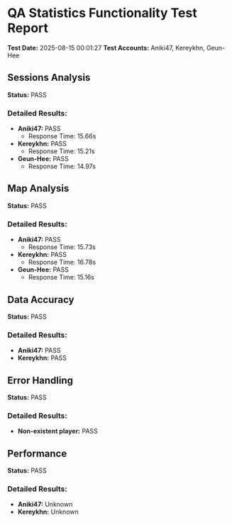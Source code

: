 # QA Statistics Functionality Test Report

**Test Date:** 2025-08-15 00:01:27
**Test Accounts:** Aniki47, Kereykhn, Geun-Hee

## Sessions Analysis
**Status:** PASS

### Detailed Results:

- **Aniki47:** PASS
  - Response Time: 15.66s
- **Kereykhn:** PASS
  - Response Time: 15.21s
- **Geun-Hee:** PASS
  - Response Time: 14.97s

## Map Analysis
**Status:** PASS

### Detailed Results:

- **Aniki47:** PASS
  - Response Time: 15.73s
- **Kereykhn:** PASS
  - Response Time: 16.78s
- **Geun-Hee:** PASS
  - Response Time: 15.16s

## Data Accuracy
**Status:** PASS

### Detailed Results:

- **Aniki47:** PASS
- **Kereykhn:** PASS

## Error Handling
**Status:** PASS

### Detailed Results:

- **Non-existent player:** PASS

## Performance
**Status:** PASS

### Detailed Results:

- **Aniki47:** Unknown
- **Kereykhn:** Unknown

